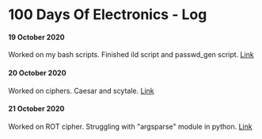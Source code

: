 # 100 Days Of Electronics - Log

#### 19 October 2020
Worked on my bash scripts. Finished ild script and passwd_gen script. [Link](https://github.com/Srm-Akla/Scripts)


#### 20 October 2020
Worked on ciphers. Caesar and scytale. [Link](https://github.com/Srm-Akla/Ciphers)

#### 21 October 2020
Worked on ROT cipher. Struggling with "argsparse" module in python. [Link](https://github.com/Srm-Akla/Ciphers/tree/main/Substitution)
